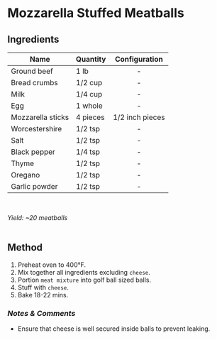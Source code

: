 # **Mozzarella Stuffed Meatballs**

## **Ingredients**
| Name | Quantity | Configuration |
| ---- | -------- | :-----------: |
| Ground beef | 1 lb | - |
| Bread crumbs | 1/2 cup | - |
| Milk | 1/4 cup | - |
| Egg | 1 whole | - |
| Mozzarella sticks | 4 pieces | 1/2 inch pieces |
| Worcestershire | 1/2 tsp | - |
| Salt | 1/2 tsp | - |
| Black pepper | 1/4 tsp | - |
| Thyme | 1/2 tsp | - |
| Oregano | 1/2 tsp | - |
| Garlic powder | 1/2 tsp | - |
<br>

*Yield: ~20 meatballs*
<br><br>

## **Method**
<ol>
    <li>Preheat oven to 400°F.</li>
    <li>Mix together all ingredients excluding <code>cheese</code>.</li>
    <li>Portion <code>meat mixture</code> into golf ball sized balls.</li>
    <li>Stuff with <code>cheese</code>.</li>
    <li>Bake 18-22 mins.</li>
</ol>

### *Notes & Comments*
<ul>
    <li>Ensure that cheese is well secured inside balls to prevent leaking.</li>
</ul>